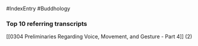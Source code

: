 #IndexEntry #Buddhology

### Top 10 referring transcripts
[[0304 Preliminaries Regarding Voice, Movement, and Gesture - Part 4]] (2)

